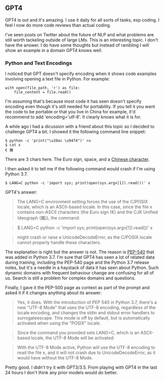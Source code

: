 ## GPT4

GPT4 is out and it's amazing. I use it daily for all sorts of tasks, esp coding. I feel I now do more code reviews than actual coding. 

I've seen posts on Twitter about the future of NLP and what problems are still worth tackeling outside of large LMs. This is an interesting topic. I don't have the answer. I do have some thoughts but instead of rambling I will show an example in a domain GPT4 knows well. 

### Python and Text Encodings

I noticed that GPT doesn't specify encoding when it shows code examples involving opening a text file in Python. For example:

```
with open(file_path, 'r') as file:
    file_content = file.read()
```

I'm assuming that's because most code it has seen doesn't specify encoding even though it's still needed for portability. If you tell it you want the code to be portable or that you live in China for example, it'd recommend to add 'encoding='utf-8'. It clearly knows what it is for. 

A while ago I had a dicussion with a friend about this topic so I decided to challenge GPT4 a bit. I showed it the following command line snippet:

```
$ python -c 'print("\u20ac \u9474")' >x
$ cat x
€ 鑴
```
There are 3 chars here. The Euro sign, space, and a [Chinese character](https://www.compart.com/en/unicode/U+9474).

I then asked it to tell me if the following command would crash if I'm using Python 3.7. 

```
$ LANG=C python -c 'import sys; print(open(sys.argv[1]).read())' x
```

GPT4's answer:

> The LANG=C environment setting forces the use of the C/POSIX locale, which is an ASCII-based locale. In this case, since the file x contains non-ASCII characters (the Euro sign (€) and the CJK Unified Ideograph (鑴)), the command:

> $ LANG=C python -c 'import sys; print(open(sys.argv[1]).read())' x

> might crash or raise a UnicodeDecodeError, as the C/POSIX locale cannot properly handle these characters.


The explanation is right but the answer is not. The reason is [PEP-540](https://peps.python.org/pep-0540) that was added in Python 3.7. I'm sure that GPT4 has seen a lot of related data during training, including the PEP-540 page and the Python 3.7 release notes, but it's a needle in a haystack of data it has seen about Python. Such dynamic domains with frequent behaviour change are confusing for all of us. Search is still a problem for complex domains and questions. 

Finally, I gave it the PEP-500 page as context as part of the prompt and asked it if it changes anything about its answer:

> Yes, it does. With the introduction of PEP 540 in Python 3.7, there's a new "UTF-8 Mode" that uses the UTF-8 encoding, regardless of the locale encoding, and changes the stdin and stdout error handlers to surrogateescape. This mode is off by default, but is automatically activated when using the "POSIX" locale.

> Since the command you provided sets LANG=C, which is an ASCII-based locale, the UTF-8 Mode will be activated:

> With the UTF-8 Mode active, Python will use the UTF-8 encoding to read the file x, and it will not crash due to UnicodeDecodeError, as it would have without the UTF-8 Mode.

Pretty good. I didn't try it with GPT3/3.5. From playing with GPT4 in the last 24 hours I don't think any prior models would do better.

